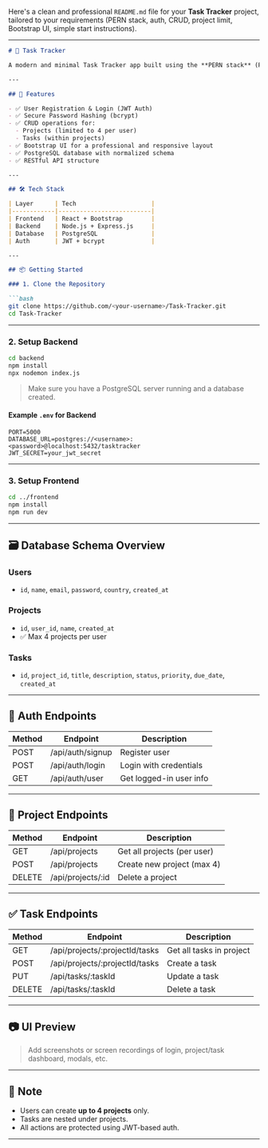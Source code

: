 Here's a clean and professional `README.md` file for your **Task Tracker** project, tailored to your requirements (PERN stack, auth, CRUD, project limit, Bootstrap UI, simple start instructions).

---

````markdown
# 🧩 Task Tracker

A modern and minimal Task Tracker app built using the **PERN stack** (PostgreSQL, Express.js, React.js, Node.js). It supports user authentication, project/task management, and enforces a 4-project-per-user limit.

---

## 🚀 Features

- ✅ User Registration & Login (JWT Auth)
- ✅ Secure Password Hashing (bcrypt)
- ✅ CRUD operations for:
  - Projects (limited to 4 per user)
  - Tasks (within projects)
- ✅ Bootstrap UI for a professional and responsive layout
- ✅ PostgreSQL database with normalized schema
- ✅ RESTful API structure

---

## 🛠️ Tech Stack

| Layer      | Tech                     |
|------------|--------------------------|
| Frontend   | React + Bootstrap        |
| Backend    | Node.js + Express.js     |
| Database   | PostgreSQL               |
| Auth       | JWT + bcrypt             |

---

## 📦 Getting Started

### 1. Clone the Repository

```bash
git clone https://github.com/<your-username>/Task-Tracker.git
cd Task-Tracker
````

---

### 2. Setup Backend

```bash
cd backend
npm install
npx nodemon index.js
```

> Make sure you have a PostgreSQL server running and a database created.

#### Example `.env` for Backend

```env
PORT=5000
DATABASE_URL=postgres://<username>:<password>@localhost:5432/tasktracker
JWT_SECRET=your_jwt_secret
```

---

### 3. Setup Frontend

```bash
cd ../frontend
npm install
npm run dev
```

---

## 🗃️ Database Schema Overview

### Users

* `id`, `name`, `email`, `password`, `country`, `created_at`

### Projects

* `id`, `user_id`, `name`, `created_at`
* ✅ Max 4 projects per user

### Tasks

* `id`, `project_id`, `title`, `description`, `status`, `priority`, `due_date`, `created_at`

---

## 🔐 Auth Endpoints

| Method | Endpoint         | Description             |
| ------ | ---------------- | ----------------------- |
| POST   | /api/auth/signup | Register user           |
| POST   | /api/auth/login  | Login with credentials  |
| GET    | /api/auth/user   | Get logged-in user info |

---

## 📁 Project Endpoints

| Method | Endpoint           | Description                 |
| ------ | ------------------ | --------------------------- |
| GET    | /api/projects      | Get all projects (per user) |
| POST   | /api/projects      | Create new project (max 4)  |
| DELETE | /api/projects/\:id | Delete a project            |

---

## ✅ Task Endpoints

| Method | Endpoint                        | Description              |
| ------ | ------------------------------- | ------------------------ |
| GET    | /api/projects/\:projectId/tasks | Get all tasks in project |
| POST   | /api/projects/\:projectId/tasks | Create a task            |
| PUT    | /api/tasks/\:taskId             | Update a task            |
| DELETE | /api/tasks/\:taskId             | Delete a task            |

---

## 📷 UI Preview

> Add screenshots or screen recordings of login, project/task dashboard, modals, etc.

---

## 📌 Note

* Users can create **up to 4 projects** only.
* Tasks are nested under projects.
* All actions are protected using JWT-based auth.

---
